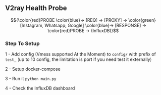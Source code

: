 ## V2ray Health Probe

$${\color{red}PROBE \color{blue}-> [REQ] -> [PROXY] -> \color{green}[Instagram, Whatsapp, Google] \color{blue}-> [RESPONSE] -> \color{red}PROBE -> (InfluxDB)}$$ 


### Step To Setup

1 - Add config (Vmess supported At the Moment) to `config/` with prefix of `test_` (up to 10 config, the limitation is port if you need test it externally)

2 - Setup docker-compose

3 - Run it `python main.py`

4 - Check the InfluxDB dashboard
